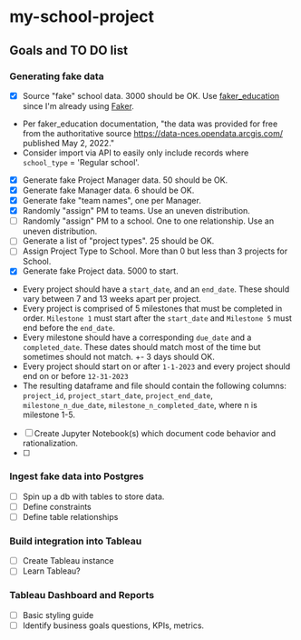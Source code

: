 # my-school-project

## Goals and TO DO list
### Generating fake data
- [x] Source "fake" school data. 3000 should be OK. Use [faker_education](https://pypi.org/project/faker_education/) since I'm already using [Faker](https://faker.readthedocs.io/en/master/).
 - Per faker_education documentation, "the data was provided for free from the authoritative source https://data-nces.opendata.arcgis.com/ published May 2, 2022."
 - Consider import via API to easily only include records where `school_type` = 'Regular school'.
- [x] Generate fake Project Manager data. 50 should be OK.
- [x] Generate fake Manager data. 6 should be OK.
- [x] Generate fake "team names", one per Manager.
- [x] Randomly "assign" PM to teams. Use an uneven distribution.
- [ ] Randomly "assign" PM to a school. One to one relationship. Use an uneven distribution.
- [ ] Generate a list of "project types". 25 should be OK. 
- [ ] Assign Project Type to School. More than 0 but less than 3 projects for School.
- [x] Generate fake Project data. 5000 to start.
 - Every project should have a `start_date`, and an `end_date`. These should vary between 7 and 13 weeks apart per project.
 - Every project is comprised of 5 milestones that must be completed in order. `Milestone 1` must start after the `start_date` and `Milestone 5` must end before the `end_date`.
 - Every milestone should have a corresponding `due_date` and a `completed_date`. These dates should match most of the time but sometimes should not match. +- 3 days should OK.
 - Every project should start on or after `1-1-2023` and every project should end on or before `12-31-2023`
 - The resulting dataframe and file should contain the following columns: `project_id`, `project_start_date`, `project_end_date`, `milestone_n_due_date`, `milestone_n_completed_date`, where n is milestone 1-5.
- [ ] Create Jupyter Notebook(s) which document code behavior and rationalization.
- [ ] 
      
### Ingest fake data into Postgres
- [ ] Spin up a db with tables to store data.
- [ ] Define constraints
- [ ] Define table relationships

### Build integration into Tableau
- [ ] Create Tableau instance
- [ ] Learn Tableau?

### Tableau Dashboard and Reports
- [ ] Basic styling guide
- [ ] Identify business goals questions, KPIs, metrics.
